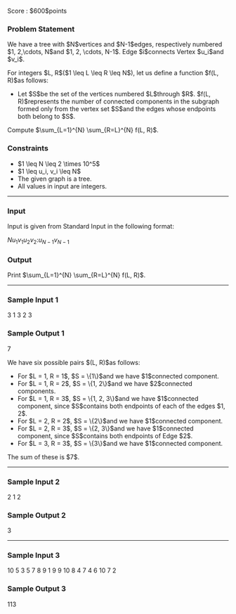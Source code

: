 
<div>

<span>

<span>

<p>
Score : $600$points
</p>

<div>

<section>

### **Problem Statement**

<p>
We have a tree with $N$vertices and $N-1$edges, respectively numbered $1, 2,\cdots, N$and $1, 2, \cdots, N-1$. Edge $i$connects Vertex $u_i$and $v_i$.
</p>

<p>
For integers $L, R$($1 \leq L \leq R \leq N$), let us define a function $f(L, R)$as follows:
</p>

<ul>

<li>
Let $S$be the set of the vertices numbered $L$through $R$. $f(L, R)$represents the number of connected components in the subgraph formed only from the vertex set $S$and the edges whose endpoints both belong to $S$.
</li>

</ul>

<p>
Compute $\sum_{L=1}^{N} \sum_{R=L}^{N} f(L, R)$.
</p>

</section>

</div>

<div>

<section>

### **Constraints**

<ul>

<li>
$1 \leq N \leq 2 \times 10^5$
</li>

<li>
$1 \leq u_i, v_i \leq N$
</li>

<li>
The given graph is a tree.
</li>

<li>
All values in input are integers.
</li>

</ul>

</section>

</div>

---

<div>

<div>

<section>

### **Input**

<p>
Input is given from Standard Input in the following format:
</p>

<div>

$N$$u_1$$v_1$$u_2$$v_2$$:$$u_{N-1}$$v_{N-1}$
</div>

</section>

</div>

<div>

<section>

### **Output**

<p>
Print $\sum_{L=1}^{N} \sum_{R=L}^{N} f(L, R)$.
</p>

</section>

</div>

</div>

---

<div>

<section>

### **Sample Input 1**

<div>

3
1 3
2 3

</div>

</section>

</div>

<div>

<section>

### **Sample Output 1**

<div>

7

</div>

<p>
We have six possible pairs $(L, R)$as follows:
</p>

<ul>

<li>
For $L = 1, R = 1$, $S = \{1\}$and we have $1$connected component.
</li>

<li>
For $L = 1, R = 2$, $S = \{1, 2\}$and we have $2$connected components.
</li>

<li>
For $L = 1, R = 3$, $S = \{1, 2, 3\}$and we have $1$connected component, since $S$contains both endpoints of each of the edges $1, 2$.
</li>

<li>
For $L = 2, R = 2$, $S = \{2\}$and we have $1$connected component.
</li>

<li>
For $L = 2, R = 3$, $S = \{2, 3\}$and we have $1$connected component, since $S$contains both endpoints of Edge $2$.
</li>

<li>
For $L = 3, R = 3$, $S = \{3\}$and we have $1$connected component.
</li>

</ul>

<p>
The sum of these is $7$.
</p>

</section>

</div>

---

<div>

<section>

### **Sample Input 2**

<div>

2
1 2

</div>

</section>

</div>

<div>

<section>

### **Sample Output 2**

<div>

3

</div>

</section>

</div>

---

<div>

<section>

### **Sample Input 3**

<div>

10
5 3
5 7
8 9
1 9
9 10
8 4
7 4
6 10
7 2

</div>

</section>

</div>

<div>

<section>

### **Sample Output 3**

<div>

113

</div>

</section>

</div>

</span>

</span>

</div>
